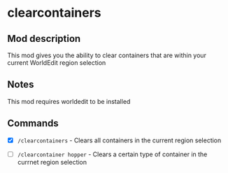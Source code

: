 # clearcontainers

## Mod description
This mod gives you the ability to clear containers that are within your current WorldEdit region selection

## Notes
This mod requires worldedit to be installed

## Commands
- [x] `/clearcontainers` - Clears all containers in the current region selection

- [ ] `/clearcontainer hopper` - Clears a certain type of container in the currnet region selection
